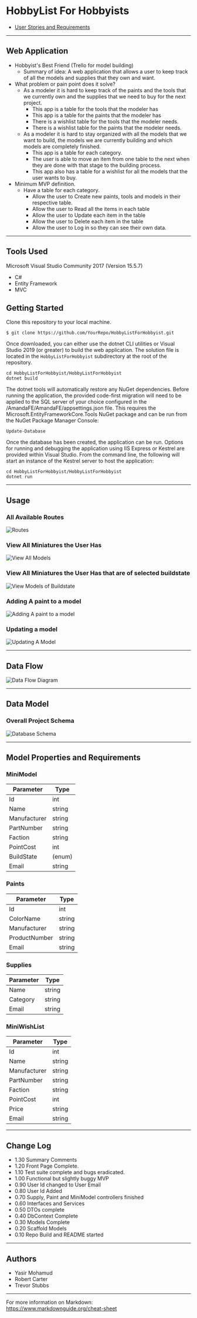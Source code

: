 # HobbyList For Hobbyists


- [User Stories and Requirements](Requirements.md)


---
## Web Application
- Hobbyist's Best Friend (Trello for model building)
    - Summary of idea: A web application that allows a user to keep track of all the models and supplies that they own and want.
- What problem or pain point does it solve? 
    - As a modeler it is hard to keep track of the paints and the tools that we currently own and the supplies that we need to buy for the next project. 
      - This app is a table for the tools that the modeler has
      - This app is a table for the paints that the modeler has
      - There is a wishlist table for the tools that the modeler needs.
      - There is a wishlist table for the paints that the modeler needs.
    - As a modeler it is hard to stay organized with all the models that we want to build, the models we are currently building and which models are completely finished.
       - This app is a table for each category. 
       - The user is able to move an item from one table to the next when they are done with that stage to the building process. 
       - This app also has a table for a wishlist for all the models that the user wants to buy.
- Minimum MVP definition.
    - Have a table for each category.
      - Allow the user to Create new paints, tools and models in their respective table.
      - Allow the user to Read all the items in each table
      - Allow the user to Update each item in the table
      - Allow the user to Delete each item in the table
      - Allow the user to Log in so they can see their own data.

---

## Tools Used
Microsoft Visual Studio Community 2017 (Version 15.5.7)

- C#
- Entity Framework
- MVC

## Getting Started

Clone this repository to your local machine.

```
$ git clone https://github.com/YourRepo/HobbyListForHobbyist.git
```
Once downloaded, you can either use the dotnet CLI utilities or Visual Studio 2019 (or greater) to build the web application. 
The solution file is located in the `HobbyListForHobbyist` subdirectory at the root of the repository.
```
cd HobbyListForHobbyist/HobbyListForHobbyist
dotnet build
```
The dotnet tools will automatically restore any NuGet dependencies. Before running the application, the provided code-first migration will need to be applied to the SQL server of your choice configured in the /AmandaFE/AmandaFE/appsettings.json file. This requires the Microsoft.EntityFrameworkCore.Tools NuGet package and can be run from the NuGet Package Manager Console:
```
Update-Database
```
Once the database has been created, the application can be run. Options for running and debugging the application using IIS Express or Kestrel are provided within Visual Studio. From the command line, the following will start an instance of the Kestrel server to host the application:
```
cd HobbyListForHobbyist/HobbyListForHobbyist
dotnet run
```

---

## Usage

### All Available Routes
![Routes](assets/Images/AllRoutes.png)

### View All Miniatures the User Has
![View All Models](assets/Images/GetAllMinis.png)

### View All Miniatures the User Has that are of selected buildstate
![View Models of Buildstate](assets/Images/GetMinisOfState.png)

### Adding A paint to a model
![Adding A paint to a model](assets/Images/AddAPaintToAmodel.png)

### Updating a model
![Updating A Model](assets/Images/UpdateAModel.png)

---
## Data Flow
![Data Flow Diagram](assets/DomainPresentation401mid.png)

---
## Data Model

### Overall Project Schema
![Database Schema](assets/ERD.png)

---
## Model Properties and Requirements

### MiniModel

 Parameter | Type 
 --- | --- 
 Id  | int 
 Name | string 
 Manufacturer | string
 PartNumber | string
 Faction | string
 PointCost | int
 BuildState | (enum)
 Email | string

### Paints

Parameter | Type 
--- | --- 
Id  | int 
ColorName | string
Manufacturer | string
ProductNumber | string
Email | string

### Supplies
Parameter | Type
--- | ---
Name | string
Category | string
Email | string

### MiniWishList

 Parameter | Type 
 --- | --- 
 Id  | int 
 Name | string 
 Manufacturer | string
 PartNumber | string
 Faction | string
 PointCost | int
 Price | string
 Email | string


---

## Change Log
- 1.30 Summary Comments
- 1.20 Front Page Complete.
- 1.10 Test suite complete and bugs eradicated. 
- 1.00 Functional but slightly buggy MVP
- 0.90 User Id changed to User Email
- 0.80 User Id Added
- 0.70 Supply, Paint and MiniModel controllers finished
- 0.60 Interfaces and Services
- 0.50 DTOs complete
- 0.40 DbContext Complete
- 0.30 Models Complete
- 0.20 Scaffold Models
- 0.10 Repo Build and README started

---

## Authors
- Yasir Mohamud
- Robert Carter
- Trevor Stubbs

---

For more information on Markdown: https://www.markdownguide.org/cheat-sheet